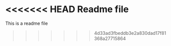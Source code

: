 <<<<<<< HEAD
Readme file
=======
This is a readme file
>>>>>>> 4d33ad3fbeddb3e2a830dad17f81368a27715864
